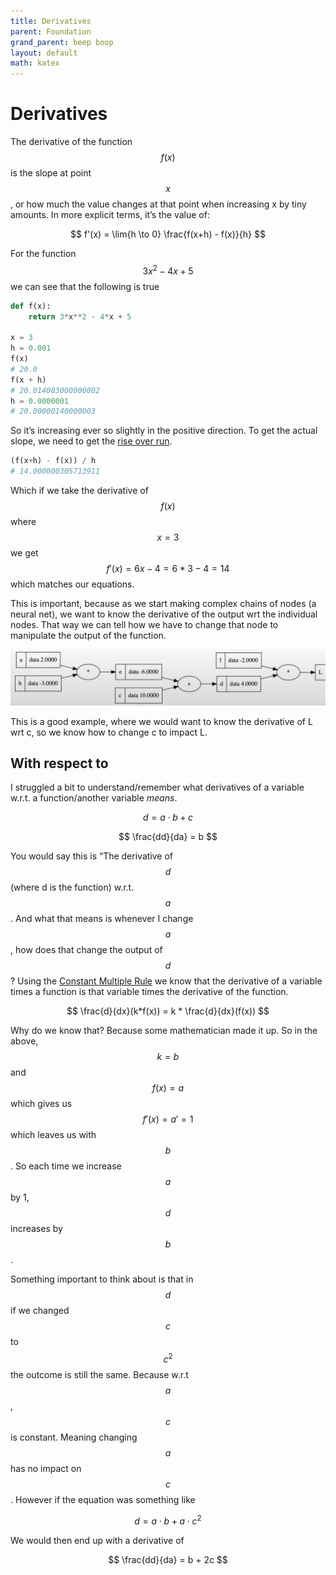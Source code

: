 ```yaml
---
title: Derivatives
parent: Foundation
grand_parent: beep boop
layout: default
math: katex
---
```


# Derivatives

The derivative of the function $$f(x)$$ is the slope at point $$x$$, or how much the value changes at that point when increasing x by tiny amounts. In more explicit terms, it’s the value of:

$$
f'(x) = \lim{h \to 0} \frac{f(x+h) - f(x)}{h}
$$

For the function $$3x^2 - 4x + 5$$ we can see that the following is true

```python
def f(x):
	return 3*x**2 - 4*x + 5

x = 3
h = 0.001
f(x)
# 20.0
f(x + h)
# 20.014003000000002
h = 0.0000001
# 20.00000140000003
```

So it’s increasing ever so slightly in the positive direction. To get the actual slope, we need to get the [rise over run](https://www.khanacademy.org/math/algebra/x2f8bb11595b61c86:linear-equations-graphs/x2f8bb11595b61c86:slope/a/slope-review).

```python
(f(x+h) - f(x)) / h
# 14.000000305713911
```

Which if we take the derivative of $$f(x)$$ where $$x = 3$$ we get $$f'(x) = 6x - 4 = 6*3 - 4 = 14$$ which matches our equations.

This is important, because as we start making complex chains of nodes (a neural net), we want to know the derivative of the output wrt the individual nodes. That way we can tell how we have to change that node to manipulate the output of the function.

![Screenshot showing gradient nodes](./derivatives_nodes.png)

This is a good example, where we would want to know the derivative of L wrt c, so we know how to change c to impact L.

## With respect to

I struggled a bit to understand/remember what derivatives of a variable w.r.t. a function/another variable _means_.

$$
d = a \cdot b + c
$$

$$
\frac{dd}{da} = b
$$

You would say this is “The derivative of $$d$$ (where d is the function) w.r.t. $$a$$. And what that means is whenever I change $$a$$, how does that change the output of $$d$$? Using the [Constant Multiple Rule](https://www.notion.so/Random-45efc6d468844b678dce1372e5eba950?pvs=21) we know that the derivative of a variable times a function is that variable times the derivative of the function.

$$
\frac{d}{dx}(k*f(x)) = k * \frac{d}{dx}(f(x))
$$

Why do we know that? Because some mathematician made it up. So in the above, $$k=b$$ and $$f(x) = a$$ which gives us $$f'(x) = a' = 1$$ which leaves us with $$b$$. So each time we increase $$a$$ by 1, $$d$$ increases by $$b$$.

Something important to think about is that in $$d$$ if we changed $$c$$ to $$c^2$$ the outcome is still the same. Because w.r.t $$a$$, $$c$$ is constant. Meaning changing $$a$$ has no impact on $$c$$. However if the equation was something like

$$
d = a \cdot b + a \cdot c^2
$$

We would then end up with a derivative of

$$
\frac{dd}{da} = b + 2c
$$
